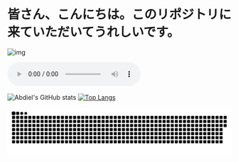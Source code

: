 # 皆さん、こんにちは。このリポジトリに来ていただいてうれしいです。
![img](https://preview.redd.it/4k-anime-wallpapers-v0-qrqk3cv5tepc1.jpg?width=1080&crop=smart&auto=webp&s=6945bea8b0a4e1e3bf9ff9d1127378e5a0c430cd)

<audio controls>
  <source src="https://github.com/AbdielCC/AbdielCC/blob/af9a5bfdf8de1c78440a22c86422e9607b88f039/Imagine-Dragons-Natural.mp3?raw=true" type="audio/mpeg">
  Tu navegador no soporta la etiqueta de audio.
</audio>

![Abdiel's GitHub stats](https://github-readme-stats.vercel.app/api?username=AbdielCC&show_icons=true&theme=synthwave)
[![Top Langs](https://github-readme-stats.vercel.app/api/top-langs/?username=AbdielCC&layout=compact&theme=synthwave)](https://github.com/anuraghazra/github-readme-stats)

<div align="center">
    <img src="https://raw.githubusercontent.com/AbdielCC/AbdielCC/output/github-contribution-grid-snake.svg" alt="Snake eating contributions" />
</div>
